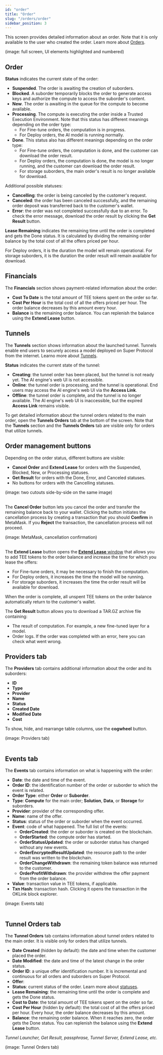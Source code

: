 ```yaml
---
id: "order"
title: "Order"
slug: "/orders/order"
sidebar_position: 3
---
```


This screen provides detailed information about an order. Note that it is only available to the user who created the order. Learn more about [Orders](/fundamentals/orders).

(image: full screen, UI elements highlighted and numbered)
<br/>

## Order

**Status** indicates the current state of the order:

- **Suspended**. The order is awaiting the creation of suborders.
- **Blocked**. A suborder temporarily blocks the order to generate access keys and authorize the compute to access the suborder's content.
- **New**. The order is awaiting in the queue for the compute to become available.
- **Processing**. The compute is executing the order inside a Trusted Execution Environment. Note that this status has different meanings depending on the order type:
    + For Fine-tune orders, the computation is in progress.
    + For Deploy orders, the AI model is running normally.
- **Done**. This status also has different meanings depending on the order type:
    + For Fine-tune orders, the computation is done, and the customer can download the order result.
    + For Deploy orders, the computation is done, the model is no longer running, and the customer can download the order result.
    + For storage suborders, the main order's result is no longer available for download.

Additional possible statuses:

- **Cancelling**: the order is being canceled by the customer's request.
- **Canceled**: the order has been canceled successfully, and the remaining order deposit was transferred back to the customer's wallet.
- **Error**: the order was not completed successfully due to an error. To check the error message, download the order result by clicking the **Get Result** button.

**Lease Remaining** indicates the remaining time until the order is completed and gets the Done status. It is calculated by dividing the remaining order balance by the total cost of all the offers priced per hour.

For Deploy orders, it is the duration the model will remain operational. For storage suborders, it is the duration the order result will remain available for download.

## Financials

The **Financials** section shows payment-related information about the order:

- **Cost To Date** is the total amount of TEE tokens spent on the order so far.
- **Cost Per Hour** is the total cost of all the offers priced per hour. The order balance decreases by this amount every hour.
- **Balance** is the remaining order balance. You can replenish the balance using the **Extend Lease** button.

## Tunnels

The **Tunnels** section shows information about the launched tunnel. Tunnels enable end users to securely access a model deployed on Super Protocol from the internet. Learno more about [Tunnels](/fundamentals/tunnels).

**Status** indicates the current state of the tunnel:

- **Creating**: the tunnel order has been placed, but the tunnel is not ready yet. The AI engine's web UI is not accessible.
- **Online**: the tunnel order is processing, and the tunnel is operational. End users may access the AI engine's web UI via the **Access Link**.
- **Offline**: the tunnel order is complete, and the tunnel is no longer available. The AI engine's web UI is inaccessible, but the expired **Access Link** remains visible.

To get detailed information about the tunnel orders related to the main order, open the **Tunnels Orders** tab at the bottom of the screen. Note that the **Tunnels** section and the **Tunnels Orders** tab are visible only for orders that utilize tunnels.

## Order management buttons

Depending on the order status, different buttons are visible:

- **Cancel Order** and **Extend Lease** for orders with the Suspended, Blocked, New, or Processing statuses.
- **Get Result** for orders with the Done, Error, and Canceled statuses.
- No buttons for orders with the Cancelling statuses.

(image: two cutouts side-by-side on the same image)
<br/>
<br/>

The **Cancel Order** button lets you cancel the order and transfer the remaining balance back to your wallet. Clicking the button initiates the cancellation process by creating a transaction that you should **Confirm** in MetaMask. If you **Reject** the transaction, the cancellation process will not proceed.

(image: MetaMask, cancellation confirmation)
<br/>
<br/>

The **Extend Lease** button opens the [**Extend Lease** window](/marketplace/orders/order/extend-lease) that allows you to add TEE tokens to the order balance and increase the time for which you lease the offers:

- For Fine-tune orders, it may be necessary to finish the computation.
- For Deploy orders, it increases the time the model will be running.
- For storage suborders, it increases the time the order result will be available for download.

When the order is complete, all unspent TEE tokens on the order balance automatically return to the customer's wallet.

The **Get Result** button allows you to download a TAR.GZ archive file containing:

- The result of computation. For example, a new fine-tuned layer for a model.
- Order logs. If the order was completed with an error, here you can check what went wrong.

## Providers tab

The **Providers** tab contains additional information about the order and its suborders:

- **ID**
- **Type**
- **Provider**
- **Name**
- **Status**
- **Created Date**
- **Modified Date**
- **Cost**

To show, hide, and rearrange table columns, use the **cogwheel** button.

(image: Providers tab)
<br/>
<br/>

## Events tab

The **Events** tab contains information on what is happening with the order:

- **Date**: the date and time of the event.
- **Order ID**: the identification number of the order or suborder to which the event is related.
- **Order Type**: either **Order** or **Suborder**.
- **Type**: **Compute** for the main order; **Solution**, **Data**, or **Storage** for suborders.
- **Provider**: provider of the corresponding offer.
- **Name**: name of the offer.
- **Status**: status of the order or suborder when the event occurred.
- **Event**: code of what happened. The full list of the events:
    + **OrderCreated**: the order or suborder is created on the blockchain.
    + **OrderStarted**: the compute order has started.
    + **OrderStatusUpdated**: the order or suborder status has changed without any new events.
    + **OrderEncryptedResultUpdated**: the resource path to the order result was written to the blockchain.
    + **OrderChangeWithdrawn**: the remaining token balance was returned to the customer.
    + **OrderProfitWithdrawn**: the provider withdrew the offer payment from the order balance.
- **Value**: transaction value in TEE tokens, if applicable.
- **Txn Hash**: transaction hash. Clicking it opens the transaction in the OKLink block explorer.

(image: Events tab)
<br/>
<br/>

## Tunnel Orders tab

The **Tunnel Orders** tab contains information about tunnel orders related to the main order. It is visible only for orders that utilize tunnels.

- **Date Created** (hidden by default): the date and time when the customer placed the order.
- **Date Modified**: the date and time of the latest change in the order status.
- **Order ID**: a unique offer identification number. It is incremental and continuous for all orders and suborders on Super Protocol.
- **Offer**:
- **Status**: current status of the order. Learn more about [statuses](/fundamentals/orders#order-status).
- **Lease Remaining**: the remaining time until the order is complete and gets the Done status.
- **Cost to Date**: the total amount of TEE tokens spent on the order so far.
- **Cost Per Hour** (hidden by default): the total cost of all the offers priced per hour. Every hour, the order balance decreases by this amount.
- **Balance**: the remaining order balance. When it reaches zero, the order gets the Done status. You can replenish the balance using the **Extend Lease** button.

_Tunnel Launcher, Get Result, passphrase, Tunnel Server, Extend Lease, etc._

(image: Tunnel Orders tab)
<br/>
<br/>